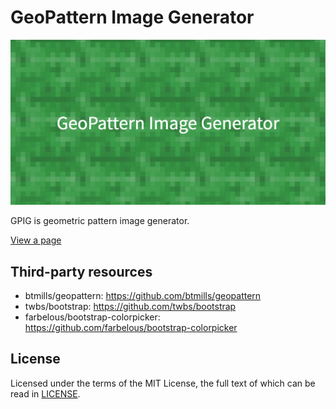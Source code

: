 # GeoPattern Image Generator

![GeoPattern Image Generator](https://raw.githubusercontent.com/ko31/gpig/master/docs/images/ogp.png)

GPIG is geometric pattern image generator.

[View a page](https://ko31.github.io/gpig/)

## Third-party resources

* btmills/geopattern: https://github.com/btmills/geopattern
* twbs/bootstrap: https://github.com/twbs/bootstrap
* farbelous/bootstrap-colorpicker: https://github.com/farbelous/bootstrap-colorpicker

## License

Licensed under the terms of the MIT License, the full text of which can be read in [LICENSE](LICENSE).
